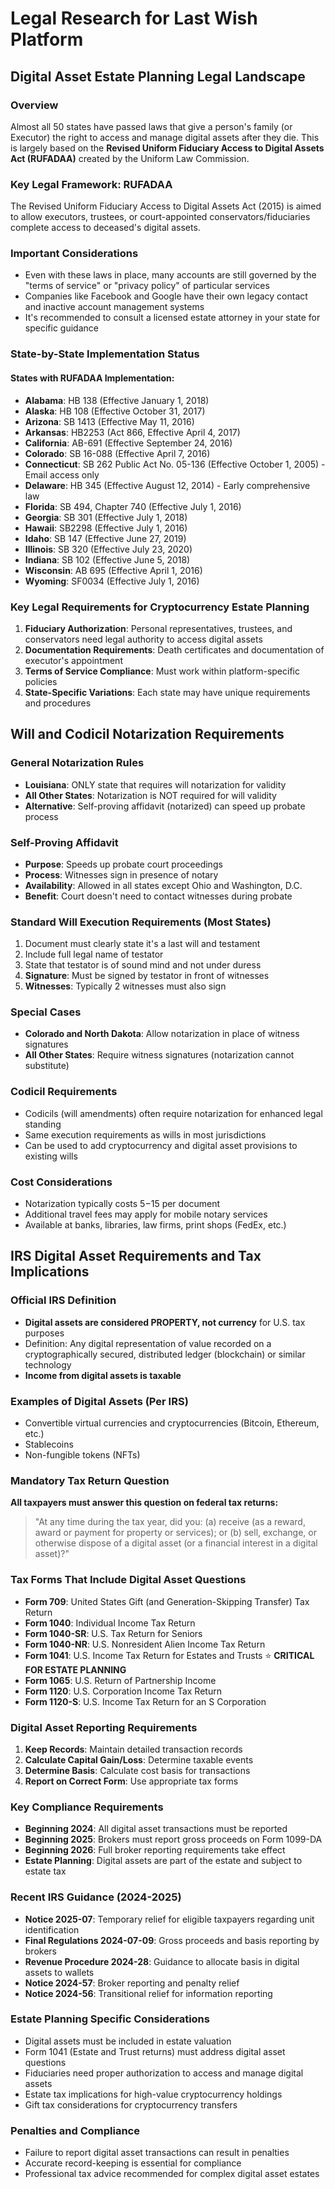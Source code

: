 # Legal Research for Last Wish Platform

## Digital Asset Estate Planning Legal Landscape

### Overview
Almost all 50 states have passed laws that give a person's family (or Executor) the right to access and manage digital assets after they die. This is largely based on the **Revised Uniform Fiduciary Access to Digital Assets Act (RUFADAA)** created by the Uniform Law Commission.

### Key Legal Framework: RUFADAA
The Revised Uniform Fiduciary Access to Digital Assets Act (2015) is aimed to allow executors, trustees, or court-appointed conservators/fiduciaries complete access to deceased's digital assets.

### Important Considerations
- Even with these laws in place, many accounts are still governed by the "terms of service" or "privacy policy" of particular services
- Companies like Facebook and Google have their own legacy contact and inactive account management systems
- It's recommended to consult a licensed estate attorney in your state for specific guidance

### State-by-State Implementation Status

#### States with RUFADAA Implementation:
- **Alabama**: HB 138 (Effective January 1, 2018)
- **Alaska**: HB 108 (Effective October 31, 2017)
- **Arizona**: SB 1413 (Effective May 11, 2016)
- **Arkansas**: HB2253 (Act 866, Effective April 4, 2017)
- **California**: AB-691 (Effective September 24, 2016)
- **Colorado**: SB 16-088 (Effective April 7, 2016)
- **Connecticut**: SB 262 Public Act No. 05-136 (Effective October 1, 2005) - Email access only
- **Delaware**: HB 345 (Effective August 12, 2014) - Early comprehensive law
- **Florida**: SB 494, Chapter 740 (Effective July 1, 2016)
- **Georgia**: SB 301 (Effective July 1, 2018)
- **Hawaii**: SB2298 (Effective July 1, 2016)
- **Idaho**: SB 147 (Effective June 27, 2019)
- **Illinois**: SB 320 (Effective July 23, 2020)
- **Indiana**: SB 102 (Effective June 5, 2018)
- **Wisconsin**: AB 695 (Effective April 1, 2016)
- **Wyoming**: SF0034 (Effective July 1, 2016)

### Key Legal Requirements for Cryptocurrency Estate Planning

1. **Fiduciary Authorization**: Personal representatives, trustees, and conservators need legal authority to access digital assets
2. **Documentation Requirements**: Death certificates and documentation of executor's appointment
3. **Terms of Service Compliance**: Must work within platform-specific policies
4. **State-Specific Variations**: Each state may have unique requirements and procedures




## Will and Codicil Notarization Requirements

### General Notarization Rules
- **Louisiana**: ONLY state that requires will notarization for validity
- **All Other States**: Notarization is NOT required for will validity
- **Alternative**: Self-proving affidavit (notarized) can speed up probate process

### Self-Proving Affidavit
- **Purpose**: Speeds up probate court proceedings
- **Process**: Witnesses sign in presence of notary
- **Availability**: Allowed in all states except Ohio and Washington, D.C.
- **Benefit**: Court doesn't need to contact witnesses during probate

### Standard Will Execution Requirements (Most States)
1. Document must clearly state it's a last will and testament
2. Include full legal name of testator
3. State that testator is of sound mind and not under duress
4. **Signature**: Must be signed by testator in front of witnesses
5. **Witnesses**: Typically 2 witnesses must also sign

### Special Cases
- **Colorado and North Dakota**: Allow notarization in place of witness signatures
- **All Other States**: Require witness signatures (notarization cannot substitute)

### Codicil Requirements
- Codicils (will amendments) often require notarization for enhanced legal standing
- Same execution requirements as wills in most jurisdictions
- Can be used to add cryptocurrency and digital asset provisions to existing wills

### Cost Considerations
- Notarization typically costs $5-$15 per document
- Additional travel fees may apply for mobile notary services
- Available at banks, libraries, law firms, print shops (FedEx, etc.)


## IRS Digital Asset Requirements and Tax Implications

### Official IRS Definition
- **Digital assets are considered PROPERTY, not currency** for U.S. tax purposes
- Definition: Any digital representation of value recorded on a cryptographically secured, distributed ledger (blockchain) or similar technology
- **Income from digital assets is taxable**

### Examples of Digital Assets (Per IRS)
- Convertible virtual currencies and cryptocurrencies (Bitcoin, Ethereum, etc.)
- Stablecoins
- Non-fungible tokens (NFTs)

### Mandatory Tax Return Question
**All taxpayers must answer this question on federal tax returns:**
> "At any time during the tax year, did you: (a) receive (as a reward, award or payment for property or services); or (b) sell, exchange, or otherwise dispose of a digital asset (or a financial interest in a digital asset)?"

### Tax Forms That Include Digital Asset Questions
- **Form 709**: United States Gift (and Generation-Skipping Transfer) Tax Return
- **Form 1040**: Individual Income Tax Return
- **Form 1040-SR**: U.S. Tax Return for Seniors
- **Form 1040-NR**: U.S. Nonresident Alien Income Tax Return
- **Form 1041**: U.S. Income Tax Return for Estates and Trusts ⭐ **CRITICAL FOR ESTATE PLANNING**
- **Form 1065**: U.S. Return of Partnership Income
- **Form 1120**: U.S. Corporation Income Tax Return
- **Form 1120-S**: U.S. Income Tax Return for an S Corporation

### Digital Asset Reporting Requirements
1. **Keep Records**: Maintain detailed transaction records
2. **Calculate Capital Gain/Loss**: Determine taxable events
3. **Determine Basis**: Calculate cost basis for transactions
4. **Report on Correct Form**: Use appropriate tax forms

### Key Compliance Requirements
- **Beginning 2024**: All digital asset transactions must be reported
- **Beginning 2025**: Brokers must report gross proceeds on Form 1099-DA
- **Beginning 2026**: Full broker reporting requirements take effect
- **Estate Planning**: Digital assets are part of the estate and subject to estate tax

### Recent IRS Guidance (2024-2025)
- **Notice 2025-07**: Temporary relief for eligible taxpayers regarding unit identification
- **Final Regulations 2024-07-09**: Gross proceeds and basis reporting by brokers
- **Revenue Procedure 2024-28**: Guidance to allocate basis in digital assets to wallets
- **Notice 2024-57**: Broker reporting and penalty relief
- **Notice 2024-56**: Transitional relief for information reporting

### Estate Planning Specific Considerations
- Digital assets must be included in estate valuation
- Form 1041 (Estate and Trust returns) must address digital asset questions
- Fiduciaries need proper authorization to access and manage digital assets
- Estate tax implications for high-value cryptocurrency holdings
- Gift tax considerations for cryptocurrency transfers

### Penalties and Compliance
- Failure to report digital asset transactions can result in penalties
- Accurate record-keeping is essential for compliance
- Professional tax advice recommended for complex digital asset estates

